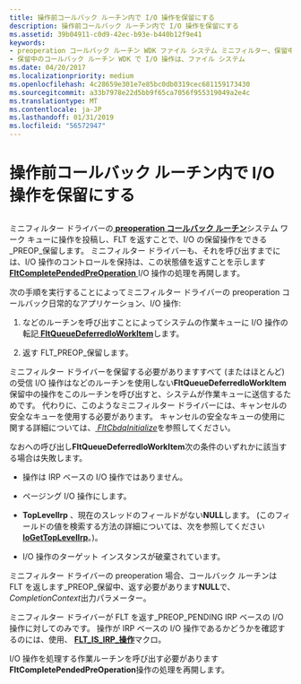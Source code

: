 ```yaml
---
title: 操作前コールバック ルーチン内で I/O 操作を保留にする
description: 操作前コールバック ルーチン内で I/O 操作を保留にする
ms.assetid: 39b04911-c0d9-42ec-b93e-b440b12f9e41
keywords:
- preoperation コールバック ルーチン WDK ファイル システム ミニフィルター、保留中の操作
- 保留中のコールバック ルーチン WDK で I/O 操作は、ファイル システム
ms.date: 04/20/2017
ms.localizationpriority: medium
ms.openlocfilehash: 4c28659e301e7e85bc0db0319cec681159173430
ms.sourcegitcommit: a33b7978e22d5bb9f65ca7056f955319049a2e4c
ms.translationtype: MT
ms.contentlocale: ja-JP
ms.lasthandoff: 01/31/2019
ms.locfileid: "56572947"
---
```

# <a name="pending-an-io-operation-in-a-preoperation-callback-routine"></a>操作前コールバック ルーチン内で I/O 操作を保留にする


## <span id="ddk_pending_an_io_operation_in_a_preoperation_callback_routine_if"></span><span id="DDK_PENDING_AN_IO_OPERATION_IN_A_PREOPERATION_CALLBACK_ROUTINE_IF"></span>


ミニフィルター ドライバーの[ **preoperation コールバック ルーチン**](https://msdn.microsoft.com/library/windows/hardware/ff551109)システム ワーク キューに操作を投稿し、FLT を返すことで、I/O の保留操作をできる\_PREOP\_保留します。 ミニフィルター ドライバーも、それを呼び出すまでには、I/O 操作のコントロールを保持は、この状態値を返すことを示します[ **FltCompletePendedPreOperation** ](https://msdn.microsoft.com/library/windows/hardware/ff541913) I/O 操作の処理を再開します。

次の手順を実行することによってミニフィルター ドライバーの preoperation コールバック日常的なアプリケーション、I/O 操作:

1.  などのルーチンを呼び出すことによってシステムの作業キューに I/O 操作の転記[ **FltQueueDeferredIoWorkItem**](https://msdn.microsoft.com/library/windows/hardware/ff543449)します。

2.  返す FLT\_PREOP\_保留します。

ミニフィルター ドライバーを保留する必要がありますすべて (またはほとんど) の受信 I/O 操作はなどのルーチンを使用しない**FltQueueDeferredIoWorkItem**保留中の操作をこのルーチンを呼び出すと、システムが作業キューに送信するためです。 代わりに、このようなミニフィルター ドライバーには、キャンセルの安全なキューを使用する必要があります。 キャンセルの安全なキューの使用に関する詳細については、[ *FltCbdqInitialize*](https://msdn.microsoft.com/library/windows/hardware/ff541802)を参照してください。

なおへの呼び出し**FltQueueDeferredIoWorkItem**次の条件のいずれかに該当する場合は失敗します。

-   操作は IRP ベースの I/O 操作ではありません。

-   ページング I/O 操作にします。

-   **TopLevelIrp** 、現在のスレッドのフィールドがない**NULL**します。 (このフィールドの値を検索する方法の詳細については、次を参照してください[ **IoGetTopLevelIrp**](https://msdn.microsoft.com/library/windows/hardware/ff548405)。)。

-   I/O 操作のターゲット インスタンスが破棄されています。

ミニフィルター ドライバーの preoperation 場合、コールバック ルーチンは FLT を返します\_PREOP\_保留中、返す必要があります**NULL**で、 *CompletionContext*出力パラメーター。

ミニフィルター ドライバーが FLT を返す\_PREOP\_PENDING IRP ベースの I/O 操作に対してのみです。 操作が IRP ベースの I/O 操作であるかどうかを確認するのには、使用、 [ **FLT\_IS\_IRP\_操作**](https://msdn.microsoft.com/library/windows/hardware/ff544654)マクロ。

I/O 操作を処理する作業ルーチンを呼び出す必要があります**FltCompletePendedPreOperation**操作の処理を再開します。

 

 




